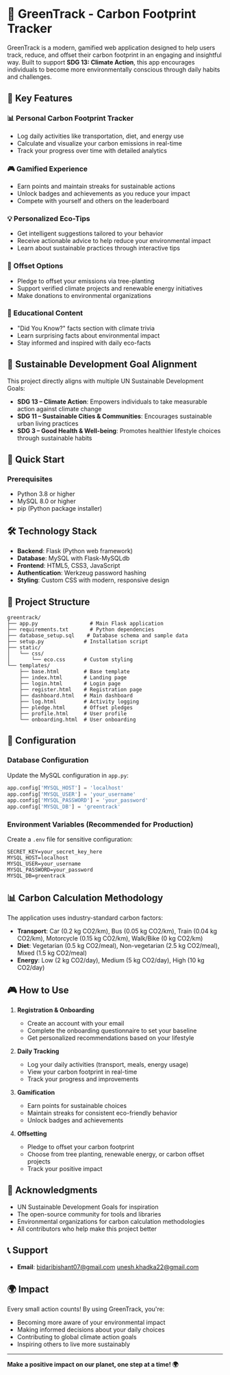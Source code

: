 # 🌱 GreenTrack - Carbon Footprint Tracker
GreenTrack is a modern, gamified web application designed to help users track, reduce, and offset their carbon footprint in an engaging and insightful way. Built to support **SDG 13: Climate Action**, this app encourages individuals to become more environmentally conscious through daily habits and challenges.

## 🌟 Key Features

### 📊 Personal Carbon Footprint Tracker
- Log daily activities like transportation, diet, and energy use
- Calculate and visualize your carbon emissions in real-time
- Track your progress over time with detailed analytics

### 🎮 Gamified Experience
- Earn points and maintain streaks for sustainable actions
- Unlock badges and achievements as you reduce your impact
- Compete with yourself and others on the leaderboard

### 💡 Personalized Eco-Tips
- Get intelligent suggestions tailored to your behavior
- Receive actionable advice to help reduce your environmental impact
- Learn about sustainable practices through interactive tips

### 🌳 Offset Options
- Pledge to offset your emissions via tree-planting
- Support verified climate projects and renewable energy initiatives
- Make donations to environmental organizations

### 🧠 Educational Content
- "Did You Know?" facts section with climate trivia
- Learn surprising facts about environmental impact
- Stay informed and inspired with daily eco-facts

## 🎯 Sustainable Development Goal Alignment

This project directly aligns with multiple UN Sustainable Development Goals:

- **SDG 13 – Climate Action**: Empowers individuals to take measurable action against climate change
- **SDG 11 – Sustainable Cities & Communities**: Encourages sustainable urban living practices
- **SDG 3 – Good Health & Well-being**: Promotes healthier lifestyle choices through sustainable habits

## 🚀 Quick Start

### Prerequisites

- Python 3.8 or higher
- MySQL 8.0 or higher
- pip (Python package installer)



## 🛠️ Technology Stack

- **Backend**: Flask (Python web framework)
- **Database**: MySQL with Flask-MySQLdb
- **Frontend**: HTML5, CSS3, JavaScript
- **Authentication**: Werkzeug password hashing
- **Styling**: Custom CSS with modern, responsive design

## 📁 Project Structure

```
greentrack/
├── app.py                 # Main Flask application
├── requirements.txt       # Python dependencies
├── database_setup.sql    # Database schema and sample data
├── setup.py             # Installation script
├── static/
│   └── css/
│       └── eco.css      # Custom styling
└── templates/
    ├── base.html        # Base template
    ├── index.html       # Landing page
    ├── login.html       # Login page
    ├── register.html    # Registration page
    ├── dashboard.html   # Main dashboard
    ├── log.html         # Activity logging
    ├── pledge.html      # Offset pledges
    ├── profile.html     # User profile
    └── onboarding.html  # User onboarding
```

## 🔧 Configuration

### Database Configuration
Update the MySQL configuration in `app.py`:

```python
app.config['MYSQL_HOST'] = 'localhost'
app.config['MYSQL_USER'] = 'your_username'
app.config['MYSQL_PASSWORD'] = 'your_password'
app.config['MYSQL_DB'] = 'greentrack'
```

### Environment Variables (Recommended for Production)
Create a `.env` file for sensitive configuration:

```env
SECRET_KEY=your_secret_key_here
MYSQL_HOST=localhost
MYSQL_USER=your_username
MYSQL_PASSWORD=your_password
MYSQL_DB=greentrack
```

## 📊 Carbon Calculation Methodology

The application uses industry-standard carbon factors:

- **Transport**: Car (0.2 kg CO2/km), Bus (0.05 kg CO2/km), Train (0.04 kg CO2/km), Motorcycle (0.15 kg CO2/km), Walk/Bike (0 kg CO2/km)
- **Diet**: Vegetarian (0.5 kg CO2/meal), Non-vegetarian (2.5 kg CO2/meal), Mixed (1.5 kg CO2/meal)
- **Energy**: Low (2 kg CO2/day), Medium (5 kg CO2/day), High (10 kg CO2/day)

## 🎮 How to Use

1. **Registration & Onboarding**
   - Create an account with your email
   - Complete the onboarding questionnaire to set your baseline
   - Get personalized recommendations based on your lifestyle

2. **Daily Tracking**
   - Log your daily activities (transport, meals, energy usage)
   - View your carbon footprint in real-time
   - Track your progress and improvements

3. **Gamification**
   - Earn points for sustainable choices
   - Maintain streaks for consistent eco-friendly behavior
   - Unlock badges and achievements

4. **Offsetting**
   - Pledge to offset your carbon footprint
   - Choose from tree planting, renewable energy, or carbon offset projects
   - Track your positive impact


## 🙏 Acknowledgments

- UN Sustainable Development Goals for inspiration
- The open-source community for tools and libraries
- Environmental organizations for carbon calculation methodologies
- All contributors who help make this project better

## 📞 Support

- **Email**: bidaribishant07@gmail.com
unesh.khadka22@gmail.com             
## 🌍 Impact

Every small action counts! By using GreenTrack, you're:
- Becoming more aware of your environmental impact
- Making informed decisions about your daily choices
- Contributing to global climate action goals
- Inspiring others to live more sustainably

---

**Make a positive impact on our planet, one step at a time! 🌍**
 